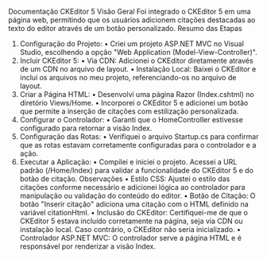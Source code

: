 Documentação CKEditor 5
Visão Geral
Foi integrado o CKEditor 5 em uma página web, permitindo que os usuários
adicionem citações destacadas ao texto do editor através de um botão
personalizado.
Resumo das Etapas
1. Configuração do Projeto:
• Criei um projeto ASP.NET MVC no Visual Studio, escolhendo a
opção "Web Application (Model-View-Controller)".
2. Incluir CKEditor 5:
• Via CDN: Adicionei o CKEditor diretamente através de um CDN
no arquivo de layout.
• Instalação Local: Baixei o CKEditor e incluí os arquivos no meu
projeto, referenciando-os no arquivo de layout.
3. Criar a Página HTML:
• Desenvolvi uma página Razor (Index.cshtml) no diretório
Views/Home.
• Incorporei o CKEditor 5 e adicionei um botão que permite a
inserção de citações com estilização personalizada.
4. Configurar o Controlador:
• Garanti que o HomeController estivesse configurado para
retornar a visão Index.
5. Configuração das Rotas:
• Verifiquei o arquivo Startup.cs para confirmar que as rotas
estavam corretamente configuradas para o controlador e a
ação.
6. Executar a Aplicação:
• Compilei e iniciei o projeto. Acessei a URL padrão
(/Home/Index) para validar a funcionalidade do CKEditor 5 e do
botão de citação.
Observações
• Estilo CSS: Ajustei o estilo das citações conforme necessário e adicionei
lógica ao controlador para manipulação ou validação do conteúdo do
editor.
• Botão de Citação: O botão "Inserir citação" adiciona uma citação com o
HTML definido na variável citationHtml.
• Inclusão do CKEditor: Certifiquei-me de que o CKEditor 5 estava incluído
corretamente na página, seja via CDN ou instalação local. Caso contrário,
o CKEditor não seria inicializado.
• Controlador ASP.NET MVC: O controlador serve a página HTML e é
responsável por renderizar a visão Index.
